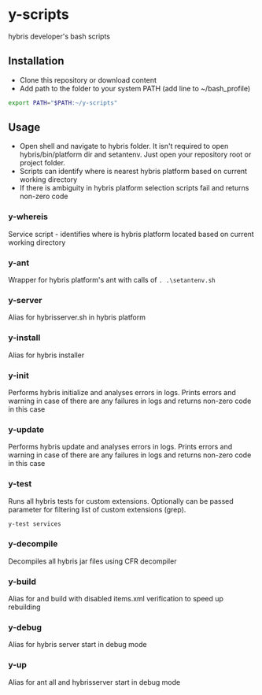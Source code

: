# y-scripts

hybris developer's bash scripts

## Installation
- Clone this repository or download content
- Add path to the folder to your system PATH (add line to ~/bash_profile)

```bash
export PATH="$PATH:~/y-scripts"
```

## Usage
- Open shell and navigate to hybris folder. It isn't required to open hybris/bin/platform dir and setantenv. Just open your repository root or project folder.
- Scripts can identify where is nearest hybris platform based on current working directory
- If there is ambiguity in hybris platform selection scripts fail and returns non-zero code

### y-whereis
Service script - identifies where is hybris platform located based on current working directory

### y-ant
Wrapper for hybris platform's ant with calls of `. .\setantenv.sh`

### y-server
Alias for hybrisserver.sh in hybris platform

### y-install
Alias for hybris installer

### y-init
Performs hybris initialize and analyses errors in logs. 
Prints errors and warning in case of there are any failures in logs and returns non-zero code in this case

### y-update
Performs hybris update and analyses errors in logs. 
Prints errors and warning in case of there are any failures in logs and returns non-zero code in this case

### y-test
Runs all hybris tests for custom extensions. Optionally can be passed parameter for filtering list of custom 
extensions (grep).
```bash
y-test services
```
### y-decompile
Decompiles all hybris jar files using CFR decompiler

### y-build
Alias for and build with disabled items.xml verification to speed up rebuilding

### y-debug
Alias for hybris server start in debug mode

### y-up
Alias for ant all and hybrisserver start in debug mode